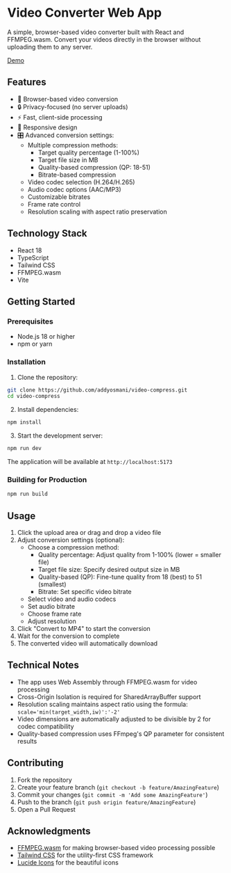 # Video Converter Web App

A simple, browser-based video converter built with React and FFMPEG.wasm. Convert your videos directly in the browser without uploading them to any server.

[Demo](https://compress.addy.ie)

## Features

- 🎥 Browser-based video conversion
- 🔒 Privacy-focused (no server uploads)
- ⚡ Fast, client-side processing
- 📱 Responsive design
- 🎛️ Advanced conversion settings:
  - Multiple compression methods:
    - Target quality percentage (1-100%)
    - Target file size in MB
    - Quality-based compression (QP: 18-51)
    - Bitrate-based compression
  - Video codec selection (H.264/H.265)
  - Audio codec options (AAC/MP3)
  - Customizable bitrates
  - Frame rate control
  - Resolution scaling with aspect ratio preservation

## Technology Stack

- React 18
- TypeScript
- Tailwind CSS
- FFMPEG.wasm
- Vite

## Getting Started

### Prerequisites

- Node.js 18 or higher
- npm or yarn

### Installation

1. Clone the repository:
```bash
git clone https://github.com/addyosmani/video-compress.git
cd video-compress
```

2. Install dependencies:
```bash
npm install
```

3. Start the development server:
```bash
npm run dev
```

The application will be available at `http://localhost:5173`

### Building for Production

```bash
npm run build
```

## Usage

1. Click the upload area or drag and drop a video file
2. Adjust conversion settings (optional):
   - Choose a compression method:
     - Quality percentage: Adjust quality from 1-100% (lower = smaller file)
     - Target file size: Specify desired output size in MB
     - Quality-based (QP): Fine-tune quality from 18 (best) to 51 (smallest)
     - Bitrate: Set specific video bitrate
   - Select video and audio codecs
   - Set audio bitrate
   - Choose frame rate
   - Adjust resolution
3. Click "Convert to MP4" to start the conversion
4. Wait for the conversion to complete
5. The converted video will automatically download

## Technical Notes

- The app uses Web Assembly through FFMPEG.wasm for video processing
- Cross-Origin Isolation is required for SharedArrayBuffer support
- Resolution scaling maintains aspect ratio using the formula: `scale='min(target_width,iw)':'-2'`
- Video dimensions are automatically adjusted to be divisible by 2 for codec compatibility
- Quality-based compression uses FFmpeg's QP parameter for consistent results

## Contributing

1. Fork the repository
2. Create your feature branch (`git checkout -b feature/AmazingFeature`)
3. Commit your changes (`git commit -m 'Add some AmazingFeature'`)
4. Push to the branch (`git push origin feature/AmazingFeature`)
5. Open a Pull Request

## Acknowledgments

- [FFMPEG.wasm](https://github.com/ffmpegwasm/ffmpeg.wasm) for making browser-based video processing possible
- [Tailwind CSS](https://tailwindcss.com) for the utility-first CSS framework
- [Lucide Icons](https://lucide.dev) for the beautiful icons